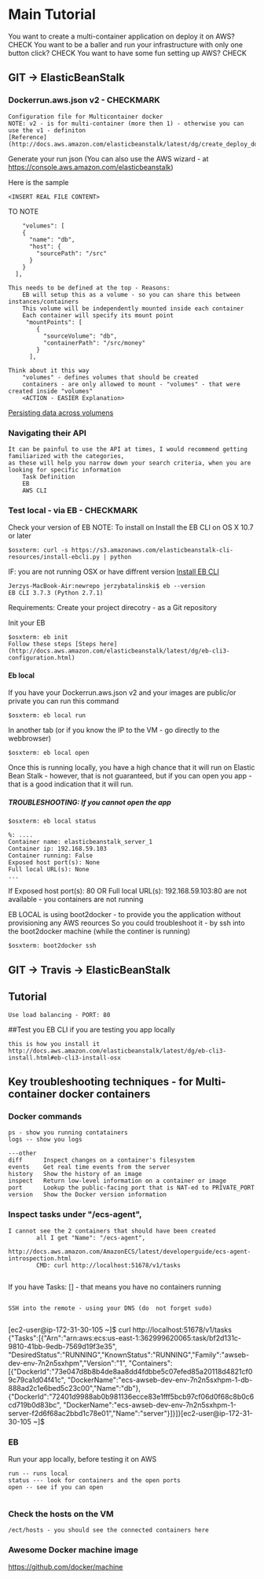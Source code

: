 # Main Tutorial 

You want to create a multi-container application on deploy it on AWS? CHECK 
You want to be a baller and run your infrastructure with only one button click? CHECK 
You want to have some fun setting up AWS? CHECK 

## GIT -> ElasticBeanStalk 

### Dockerrun.aws.json v2 - CHECKMARK
    Configuration file for Multicontainer docker 
    NOTE: v2 - is for multi-container (more then 1) - otherwise you can use the v1 - definiton 
    [Reference](http://docs.aws.amazon.com/elasticbeanstalk/latest/dg/create_deploy_docker_v2config.html#create_deploy_docker_v2config_dockerrun)

Generate your run json (You can also use the AWS wizard - at https://console.aws.amazon.com/elasticbeanstalk)

Here is the sample
```
<INSERT REAL FILE CONTENT>

```

TO NOTE

```
    "volumes": [
    {
      "name": "db",
      "host": {
        "sourcePath": "/src"
      }
    }
  ],
  
This needs to be defined at the top - Reasons: 
    EB will setup this as a volume - so you can share this between instances/containers 
    This volume will be independently mounted inside each container 
    Each container will specify its mount point 
     "mountPoints": [
        {
          "sourceVolume": "db",
          "containerPath": "/src/money"
        }
      ],
      
Think about it this way 
    "volumes" - defines volumes that should be created 
    containers - are only allowed to mount - "volumes" - that were created inside "volumes"
    <ACTION - EASIER Explanation>

```

[Persisting data across volumens](http://docs.aws.amazon.com/AmazonECS/latest/developerguide/using_data_volumes.html)



### Navigating their API 
    It can be painful to use the API at times, I would recommend getting familiarized with the categories, 
    as these will help you narrow down your search criteria, when you are looking for specific information
        Task Definition 
        EB 
        AWS CLI 


### Test local - via EB - CHECKMARK

Check your version of EB 
NOTE: To install on Install the EB CLI on OS X 10.7 or later

```
$osxterm: curl -s https://s3.amazonaws.com/elasticbeanstalk-cli-resources/install-ebcli.py | python
```
IF: you are not running OSX or have diffrent version 
[Install EB CLI](http://docs.aws.amazon.com/elasticbeanstalk/latest/dg/eb-cli3-install.html)

```
Jerzys-MacBook-Air:newrepo jerzybatalinski$ eb --version
EB CLI 3.7.3 (Python 2.7.1)

```


Requirements:
    Create your project direcotry - as a Git repository

Init your EB 
```
$osxterm: eb init
Follow these steps [Steps here](http://docs.aws.amazon.com/elasticbeanstalk/latest/dg/eb-cli3-configuration.html)
```

#### Eb local 
If you have your Dockerrun.aws.json v2
and your images are public/or private 
you can run this command 

```
$osxterm: eb local run 

```

In another tab (or if you know the IP to the VM - go directly to the webbrowser)

```
$osxterm: eb local open

```

Once this is running locally, you have a high chance that it will run on Elastic Bean Stalk - however, that is not guaranteed,
but if you can open you app - that is a good indication that it will run. 

##### TROUBLESHOOTING: If you cannot open the app 

```
$osxterm: eb local status 

%: ....
Container name: elasticbeanstalk_server_1
Container ip: 192.168.59.103
Container running: False
Exposed host port(s): None
Full local URL(s): None
...

```
If Exposed host port(s): 80 OR Full local URL(s): 192.168.59.103:80 are not available - you containers are not running 

EB LOCAL is using boot2docker - to provide you the application without provisioning any AWS reources 
So you could troubleshoot it - by ssh into the boot2docker machine (while the continer is running) 

```
$osxterm: boot2docker ssh
```


## GIT -> Travis -> ElasticBeanStalk  






## Tutorial 
    Use load balancing - PORT: 80 


##Test you EB CLI if you are testing you app locally 

```
this is how you install it 
http://docs.aws.amazon.com/elasticbeanstalk/latest/dg/eb-cli3-install.html#eb-cli3-install-osx

```

## Key troubleshooting techniques - for Multi-container docker containers

### Docker commands 

```
ps - show you running contatainers
logs -- show you logs 

---other
diff      Inspect changes on a container's filesystem
events    Get real time events from the server
history   Show the history of an image
inspect   Return low-level information on a container or image
port      Lookup the public-facing port that is NAT-ed to PRIVATE_PORT
version   Show the Docker version information

```

### Inspect tasks under  "/ecs-agent",

```
I cannot see the 2 containers that should have been created 
		all I get "Name": "/ecs-agent",
			http://docs.aws.amazon.com/AmazonECS/latest/developerguide/ecs-agent-introspection.html
		CMD: curl http://localhost:51678/v1/tasks
        
```
If you have Tasks: [] - that means you have no containers running 

```

SSH into the remote - using your DNS (do  not forget sudo)


```


[ec2-user@ip-172-31-30-105 ~]$ curl http://localhost:51678/v1/tasks
{"Tasks":[{"Arn":"arn:aws:ecs:us-east-1:362999620065:task/bf2d131c-9810-41bb-9edb-7569d19f3e35",
"DesiredStatus":"RUNNING","KnownStatus":"RUNNING","Family":"awseb-dev-env-7n2n5sxhpm","Version":"1",
"Containers":[{"DockerId":"73e047d8b8b4de8aa8dd4fdbbe5c07efed85a20118d4821cf09c79ca1d04f41c",
"DockerName":"ecs-awseb-dev-env-7n2n5sxhpm-1-db-888ad2c1e6bed5c23c00","Name":"db"},
{"DockerId":"72401d9988ab0b981136ecce83e1fff5bcb97cf06d0f68c8b0c6cd719b0d83bc",
"DockerName":"ecs-awseb-dev-env-7n2n5sxhpm-1-server-f2d6f68ac2bbd1c78e01","Name":"server"}]}]}[ec2-user@ip-172-31-30-105 ~]$ 


### EB 
Run your app locally, before testing it on AWS

```
run -- runs local 
status --- look for containers and the open ports
open -- see if you can open 


```

### Check the hosts on the VM 
```
/ect/hosts - you should see the connected containers here 
```


### Awesome Docker machine image    
https://github.com/docker/machine